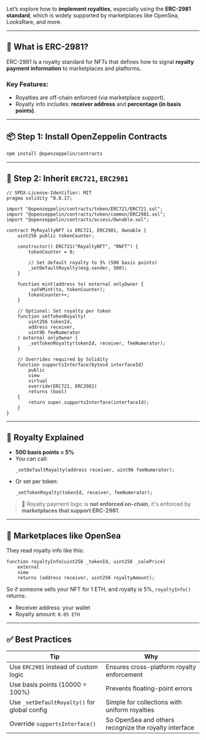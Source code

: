 Let’s explore how to **implement royalties**, especially using the **ERC-2981 standard**, which is widely supported by marketplaces like OpenSea, LooksRare, and more.

---

## 🔧 What is ERC-2981?

ERC-2981 is a royalty standard for NFTs that defines how to signal **royalty payment information** to marketplaces and platforms.

### Key Features:
- Royalties are off-chain enforced (via marketplace support).
- Royalty info includes: **receiver address** and **percentage (in basis points)**.

---

## 📦 Step 1: Install OpenZeppelin Contracts

```bash
npm install @openzeppelin/contracts
```

---

## 🧱 Step 2: Inherit `ERC721`, `ERC2981`

```solidity
// SPDX-License-Identifier: MIT
pragma solidity ^0.8.17;

import "@openzeppelin/contracts/token/ERC721/ERC721.sol";
import "@openzeppelin/contracts/token/common/ERC2981.sol";
import "@openzeppelin/contracts/access/Ownable.sol";

contract MyRoyaltyNFT is ERC721, ERC2981, Ownable {
    uint256 public tokenCounter;

    constructor() ERC721("RoyaltyNFT", "RNFT") {
        tokenCounter = 0;

        // Set default royalty to 5% (500 basis points)
        _setDefaultRoyalty(msg.sender, 500);
    }

    function mint(address to) external onlyOwner {
        _safeMint(to, tokenCounter);
        tokenCounter++;
    }

    // Optional: Set royalty per token
    function setTokenRoyalty(
        uint256 tokenId,
        address receiver,
        uint96 feeNumerator
    ) external onlyOwner {
        _setTokenRoyalty(tokenId, receiver, feeNumerator);
    }

    // Overrides required by Solidity
    function supportsInterface(bytes4 interfaceId)
        public
        view
        virtual
        override(ERC721, ERC2981)
        returns (bool)
    {
        return super.supportsInterface(interfaceId);
    }
}
```

---

## 📘 Royalty Explained

- **500 basis points = 5%**
- You can call:
  ```solidity
  _setDefaultRoyalty(address receiver, uint96 feeNumerator);
  ```
- Or set per token:
  ```solidity
  _setTokenRoyalty(tokenId, receiver, feeNumerator);
  ```

> 🧠 Royalty payment logic is **not enforced on-chain**, it's enforced by **marketplaces that support ERC-2981**.

---

## 🔎 Marketplaces like OpenSea

They read royalty info like this:

```solidity
function royaltyInfo(uint256 _tokenId, uint256 _salePrice)
    external
    view
    returns (address receiver, uint256 royaltyAmount);
```

So if someone sells your NFT for 1 ETH, and royalty is 5%, `royaltyInfo()` returns:
- Receiver address: your wallet
- Royalty amount: `0.05 ETH`

---

## ✅ Best Practices

| Tip | Why |
|-----|-----|
| Use `ERC2981` instead of custom logic | Ensures cross-platform royalty enforcement |
| Use basis points (10000 = 100%) | Prevents floating-point errors |
| Use `_setDefaultRoyalty()` for global config | Simple for collections with uniform royalties |
| Override `supportsInterface()` | So OpenSea and others recognize the royalty interface |
